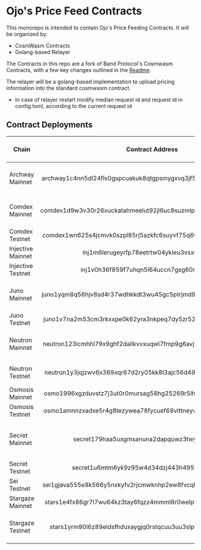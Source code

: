 # Ojo's Price Feed Contracts

This monorepo is intended to contain Ojo's Price Feeding Contracts. It will be organized by:

- CosmWasm Contracts
- Golang-based Relayer

The Contracts in this repo are a fork of Band Protocol's Cosmwasm Contracts, with a few key changes outlined in the [Readme](./cosmwasm/README.md).

The relayer will be a golang-based implementation to upload pricing information into the standard cosmwasm contract.

- In case of relayer restart modify median request id and request id in config.toml, according to the current request id

## Contract Deployments

| Chain             | Contract Address                                                   | Admin Address                               | Relayer Address                                | Relayer Release Binary          |
| ----------------- |:------------------------------------------------------------------:| -------------------------------------------:| ----------------------------------------------:| -------------------------------:|
| Archway Mainnet   | archway1c4nn5dl24fls0gspcuakuk8qtgpsmygxvq3jf5ua9tfxe78vg60s6jzndv |                                             | archway1ner6kc63xl903wrv2n8p9mtun79gegjl6wtgen | cw-relayer-v0.1.7-alpha2        |
| Comdex Mainnet    | comdex1d9w3v30r26xuckatahmeelut92jl6uc8suzmlpp0dm08drwlskjscvg83a  |                                             | comdex1nmps9c8j4zfzu572nv9fdlr3y40wm4ae88s8wy  | cw-relayer-v0.1.7-alpha1        |
| Comdex Testnet    | comdex1wn625s4jcmvk0szpl85rj5azkfc6suyvf75q6vrddscjdphtve8s6z5fs0  |                                             |                                                |                                 |
| Injective Mainnet | inj1m6lerugeyrfp78eetrtw04ykleu3vsx686dw9y                         | inj1cx44k04dp4rpdlkpdc532d6qcc03j2h6f2g78y  | inj1cx44k04dp4rpdlkpdc532d6qcc03j2h6f2g78y     |                                 |
| Injective Testnet | inj1v0h36f859f7uhqn5l64uccn7gsg60n4eteux2u                         | inj1u6c4qcjdlzg8c7455h0mrpftcps8lpqayrxept  | inj1u6c4qcjdlzg8c7455h0mrpftcps8lpqayrxept     |                                 |
| Juno Mainnet      | juno1yqm8q56hjv8sd4r37wdhkkdt3wu45gc5ptrjmd9k0nhvavl0354qwcf249    |                                             | juno1rkhrfuq7k2k68k0hctrmv8efyxul6tgn8hny6y    | cw-relayer-v0.1.5-alpha4        |
| Juno Testnet      | juno1v7na2m53cm3rkxxpe0k62yra3nkpeq7dy5zr528795fgymxrlz2ql4jsqp    |                                             |                                                |                                 |
| Neutron Mainnet   | neutron123lcmhhl79x9ghf2dallkvvxuqwl7fmp9g6avjzt2zyrvddme7eqsvtr07 |                                             | neutron1xhmxhxekescrqrv54dp30vx3ngcc97pe9mq2k4 | cw-relayer-v0.1.7-alpha1        |
| Neutron Testnet   | neutron1y3jqjzwv6x369xqr67d2ry05kk8l3ajc56d49tprjfpfvl5z0d0s5zcdr5 |                                             | neutron1xhmxhxekescrqrv54dp30vx3ngcc97pe9mq2k4 | cw-relayer-v0.1.5               |
| Osmosis Mainnet   | osmo1996xgzduvstz7j3ut0r0mursag58hg25269r5lhswk7awkd52tjset60yn    | osmo1z0fzccr6g6l957s5xe5h8p46qgrd9k3uqf98u4 | osmo1z3v35nvrhj70xx45708k2fg6cmy8ypng5rzcfn    | sdk47-v1.7.0                    |
| Osmosis Testnet   | osmo1amnnzxadxe5r4g8tezywea78fycuef68vlttneyvz0g7h9js9yxsmzk6cw    | osmo1z0fzccr6g6l957s5xe5h8p46qgrd9k3uqf98u4 | osmo1z0fzccr6g6l957s5xe5h8p46qgrd9k3uqf98u4    | sdk47-v1.7.0                    |
| Secret Mainnet    | secret179haa5uxgmsanuna2dapquwz3twylys394gz8e                      |                                             | secret1cm4wctlnkaszv7s5ccxuw50wuj3lg8lqn567sz  | cw-relayer-secret-v0.0.4-alpha1 |
| Secret Testnet    | secret1u6mtm6yk9z95w4d34dzj443h495yt3zqn8ny3p                      |                                             |                                                |                                 |
| Sei Testnet       | sei1gjava555e8k566y5nxkyfv2rjcmwknhp2ew8fvcqk3d25f7n3sds0mw434     | sei1kj8ndvywaeq42rw2r42v6ewnq23sewyh88m2ae  | sei1kj8ndvywaeq42rw2r42v6ewnq23sewyh88m2ae     |                                 |
| Stargaze Mainnet  | stars1e4fx86gr7l7wu64kz3tay6fqzz4mmml8r0welpfexeyuav0ztm3q0j5ulq   |                                             |                                                |                                 |
| Stargaze Testnet  | stars1yrm90l6z89eldsfhduxaygjq0rstqcuu3uu3slpq83c2lldqf6jsfy8py2   |                                             | stars1ksxvztdwplktkugn0kqxlttvqhrhlspxth8qh4   | cw-relayer-v0.1.7-alpha2        |
